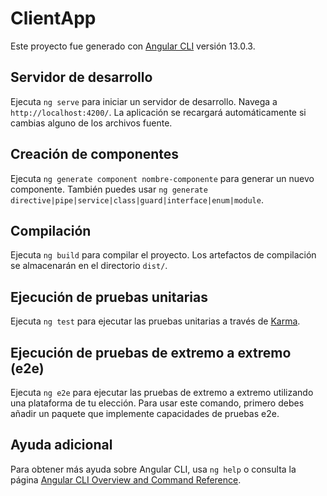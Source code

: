 # ClientApp

Este proyecto fue generado con [Angular CLI](https://github.com/angular/angular-cli) versión 13.0.3.

## Servidor de desarrollo

Ejecuta `ng serve` para iniciar un servidor de desarrollo. Navega a `http://localhost:4200/`. La aplicación se recargará automáticamente si cambias alguno de los archivos fuente.

## Creación de componentes

Ejecuta `ng generate component nombre-componente` para generar un nuevo componente. También puedes usar `ng generate directive|pipe|service|class|guard|interface|enum|module`.

## Compilación

Ejecuta `ng build` para compilar el proyecto. Los artefactos de compilación se almacenarán en el directorio `dist/`.

## Ejecución de pruebas unitarias

Ejecuta `ng test` para ejecutar las pruebas unitarias a través de [Karma](https://karma-runner.github.io).

## Ejecución de pruebas de extremo a extremo (e2e)

Ejecuta `ng e2e` para ejecutar las pruebas de extremo a extremo utilizando una plataforma de tu elección. Para usar este comando, primero debes añadir un paquete que implemente capacidades de pruebas e2e.

## Ayuda adicional

Para obtener más ayuda sobre Angular CLI, usa `ng help` o consulta la página [Angular CLI Overview and Command Reference](https://angular.io/cli).
